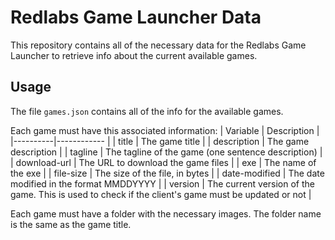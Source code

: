 # Redlabs Game Launcher Data

This repository contains all of the necessary data for the Redlabs Game Launcher to retrieve info about the current available games.

## Usage

The file `games.json` contains all of the info for the available games.

Each game must have this associated information:
| Variable | Description |
|----------|------------ |
| title | The game title |
| description | The game description |
| tagline | The tagline of the game (one sentence description) |
| download-url | The URL to download the game files |
| exe | The name of the exe |
| file-size | The size of the file, in bytes |
| date-modified | The date modified in the format MMDDYYYY |
| version | The current version of the game. This is used to check if the client's game must be updated or not |

Each game must have a folder with the necessary images. The folder name is the same as the game title.

